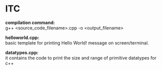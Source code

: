 # ITC
**compilation command:** <br />
g++ <source_code_filename>.cpp -o <output_filename>

**helloworld.cpp:** <br />
basic template for printing Hello World! message on screen/terminal.

**datatypes.cpp:** <br />
it contains the code to print the size and range of primitive datatypes for c++
